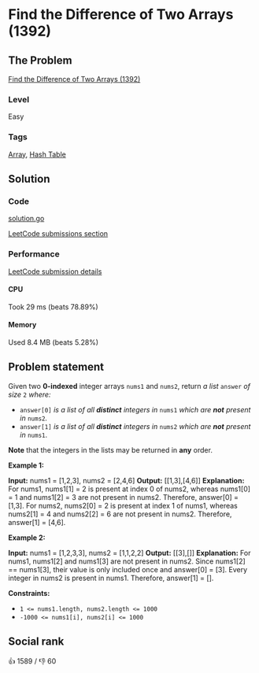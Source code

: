 # Find the Difference of Two Arrays (1392)

## The Problem

[Find the Difference of Two Arrays (1392)](https://leetcode.com/problems/find-the-difference-of-two-arrays)

### Level

Easy

### Tags

 [Array](https://leetcode.com/tag/array), [Hash Table](https://leetcode.com/tag/hash-table)

## Solution

### Code

[solution.go](solution.go)

[LeetCode submissions section](https://leetcode.com/problems/find-the-difference-of-two-arrays/submissions/947908994/)

### Performance

[LeetCode submission details](https://leetcode.com/submissions/detail/947908994/)

#### CPU

Took 29 ms (beats 78.89%)

#### Memory

Used 8.4 MB (beats 5.28%)

## Problem statement

Given two **0-indexed** integer arrays `nums1` and `nums2`, return _a list_ `answer` _of size_ `2` _where:_

* `answer[0]` _is a list of all **distinct** integers in_ `nums1` _which are **not** present in_ `nums2`_._
* `answer[1]` _is a list of all **distinct** integers in_ `nums2` _which are **not** present in_ `nums1`.

**Note** that the integers in the lists may be returned in **any** order.

**Example 1:**


**Input:** nums1 = [1,2,3], nums2 = [2,4,6]
**Output:** [[1,3],[4,6]]
**Explanation:**
For nums1, nums1[1] = 2 is present at index 0 of nums2, whereas nums1[0] = 1 and nums1[2] = 3 are not present in nums2. Therefore, answer[0] = [1,3].
For nums2, nums2[0] = 2 is present at index 1 of nums1, whereas nums2[1] = 4 and nums2[2] = 6 are not present in nums2. Therefore, answer[1] = [4,6].

**Example 2:**


**Input:** nums1 = [1,2,3,3], nums2 = [1,1,2,2]
**Output:** [[3],[]]
**Explanation:**
For nums1, nums1[2] and nums1[3] are not present in nums2. Since nums1[2] == nums1[3], their value is only included once and answer[0] = [3].
Every integer in nums2 is present in nums1. Therefore, answer[1] = [].

**Constraints:**

* `1 <= nums1.length, nums2.length <= 1000`
* `-1000 <= nums1[i], nums2[i] <= 1000`

## Social rank

:thumbsup: 1589 / :thumbsdown: 60

